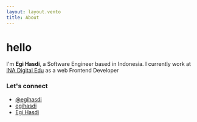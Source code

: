 ```yaml
---
layout: layout.vento
title: About
---
```


# hello <i class="nf nf-md-hand_wave"></i>

I'm **Egi Hasdi**, a Software Engineer based in Indonesia. I currently work at [INA Digital Edu](https://id.linkedin.com/company/inadigitaledu) as a web Frontend Developer


### Let's connect <i class="nf nf-cod-coffee"></i>
- <i class="nf nf-cod-twitter"></i> [@egihasdi](https://x.com/egihasdi)
- <i class="nf nf-cod-github"></i> [egihasdi](https://github.com/egihasdi)
- <i class="nf nf-dev-linkedin"></i> [Egi Hasdi](https://www.linkedin.com/in/egi-hasdi-667806b7)


